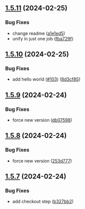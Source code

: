 ## [1.5.11](https://github.com/AlbertHernandez/typescript-library-skeleton/compare/v1.5.10...v1.5.11) (2024-02-25)


### Bug Fixes

* change readme ([a1e1ed5](https://github.com/AlbertHernandez/typescript-library-skeleton/commit/a1e1ed50324867efb83c300a9e2061efaceacd82))
* unify in just one job ([fba729f](https://github.com/AlbertHernandez/typescript-library-skeleton/commit/fba729f79585d0d1a142041f2aab5d2e9afbb079))



## [1.5.10](https://github.com/AlbertHernandez/typescript-library-skeleton/compare/v1.5.9...v1.5.10) (2024-02-25)


### Bug Fixes

* add hello world ([#103](https://github.com/AlbertHernandez/typescript-library-skeleton/issues/103)) ([8d3cf85](https://github.com/AlbertHernandez/typescript-library-skeleton/commit/8d3cf858c409f14dda93560b6d3468e191bfe434))



## [1.5.9](https://github.com/AlbertHernandez/typescript-library-skeleton/compare/v1.5.8...v1.5.9) (2024-02-24)


### Bug Fixes

* force new version ([db07598](https://github.com/AlbertHernandez/typescript-library-skeleton/commit/db075981b66dcaa2a44360b7d34522312ff0884a))



## [1.5.8](https://github.com/AlbertHernandez/typescript-library-skeleton/compare/v1.5.7...v1.5.8) (2024-02-24)


### Bug Fixes

* force new version ([253d777](https://github.com/AlbertHernandez/typescript-library-skeleton/commit/253d777925f5f3a89c8c9736247a568d2e669f7d))



## [1.5.7](https://github.com/AlbertHernandez/typescript-library-skeleton/compare/v1.5.6...v1.5.7) (2024-02-24)


### Bug Fixes

* add checkout step ([b327bb2](https://github.com/AlbertHernandez/typescript-library-skeleton/commit/b327bb2b7202bf152330b99b255eaab542be4363))



